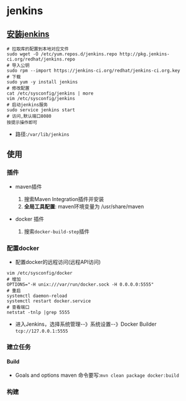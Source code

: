 # jenkins
## [安装jenkins](https://segmentfault.com/a/1190000007086764)
```
# 拉取库的配置到本地对应文件
sudo wget -O /etc/yum.repos.d/jenkins.repo http://pkg.jenkins-ci.org/redhat/jenkins.repo
# 导入公钥
sudo rpm --import https://jenkins-ci.org/redhat/jenkins-ci.org.key
# 下载
sudo yum -y install jenkins
# 修改配置
cat /etc/sysconfig/jenkins | more
vim /etc/sysconfig/jenkins
# 启动jenkins服务  
sudo service jenkins start 
# 访问,默认端口8080
按提示操作即可
```
- 路径:`/var/lib/jenkins`

## 使用
### 插件
- maven插件
    1. 搜索Maven Integration插件并安装
    2. **全局工具配置**: maven环境变量为 /usr/share/maven
    
- docker 插件
    1. 搜索`docker-build-step`插件
    
### 配置docker
- 配置docker的远程访问(远程API访问)
```
vim /etc/sysconfig/docker
# 增加
OPTIONS="-H unix:///var/run/docker.sock -H 0.0.0.0:5555"
# 重启
systemctl daemon-reload  
systemctl restart docker.service 
# 查看端口
netstat -tnlp |grep 5555  
```
- 进入Jenkins，选择系统管理--》系统设置--》Docker Builder
`tcp://127.0.0.1:5555`
### 建立任务
#### Build
- Goals and options maven
    命令要写:`mvn clean package docker:build`

### 构建
